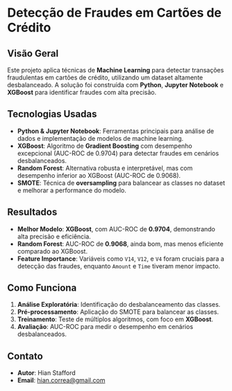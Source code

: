 # Detecção de Fraudes em Cartões de Crédito

## Visão Geral

Este projeto aplica técnicas de **Machine Learning** para detectar transações fraudulentas em cartões de crédito, utilizando um dataset altamente desbalanceado. A solução foi construída com **Python**, **Jupyter Notebook** e **XGBoost** para identificar fraudes com alta precisão.

## Tecnologias Usadas

- **Python & Jupyter Notebook**: Ferramentas principais para análise de dados e implementação de modelos de machine learning.
- **XGBoost**: Algoritmo de **Gradient Boosting** com desempenho excepcional (AUC-ROC de 0.9704) para detectar fraudes em cenários desbalanceados.
- **Random Forest**: Alternativa robusta e interpretável, mas com desempenho inferior ao XGBoost (AUC-ROC de 0.9068).
- **SMOTE**: Técnica de **oversampling** para balancear as classes no dataset e melhorar a performance do modelo.

## Resultados

- **Melhor Modelo**: **XGBoost**, com AUC-ROC de **0.9704**, demonstrando alta precisão e eficiência.
- **Random Forest**: AUC-ROC de **0.9068**, ainda bom, mas menos eficiente comparado ao XGBoost.
- **Feature Importance**: Variáveis como `V14`, `V12`, e `V4` foram cruciais para a detecção das fraudes, enquanto `Amount` e `Time` tiveram menor impacto.

## Como Funciona

1. **Análise Exploratória**: Identificação do desbalanceamento das classes.
2. **Pré-processamento**: Aplicação do SMOTE para balancear as classes.
3. **Treinamento**: Teste de múltiplos algoritmos, com foco em **XGBoost**.
4. **Avaliação**: AUC-ROC para medir o desempenho em cenários desbalanceados.

## Contato

- **Autor**: Hian Stafford
- **Email**: hian.correa@gmail.com

